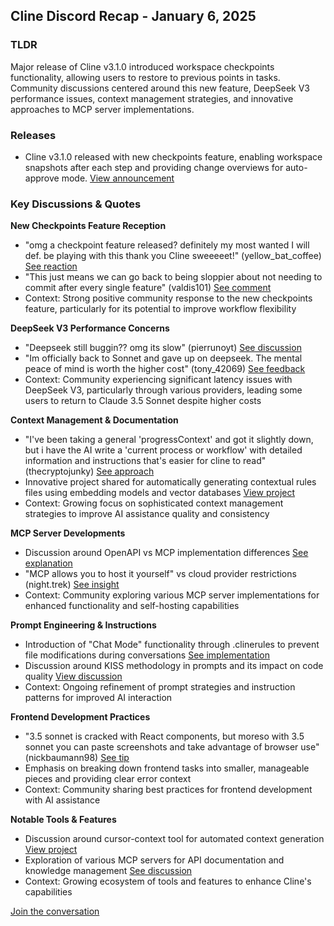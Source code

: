 ## Cline Discord Recap - January 6, 2025

### TLDR
Major release of Cline v3.1.0 introduced workspace checkpoints functionality, allowing users to restore to previous points in tasks. Community discussions centered around this new feature, DeepSeek V3 performance issues, context management strategies, and innovative approaches to MCP server implementations.

### Releases
* Cline v3.1.0 released with new checkpoints feature, enabling workspace snapshots after each step and providing change overviews for auto-approve mode. [View announcement](https://discord.com/channels/1275535550845292637/1275545643166994505/1325937324512645233)

### Key Discussions & Quotes

**New Checkpoints Feature Reception**
* "omg a checkpoint feature released? definitely my most wanted I will def. be playing with this thank you Cline sweeeeet!" (yellow_bat_coffee) [See reaction](https://discord.com/channels/1275535550845292637/1275535550845292640/1326038171263303701)
* "This just means we can go back to being sloppier about not needing to commit after every single feature" (valdis101) [See comment](https://discord.com/channels/1275535550845292637/1275535550845292640/1325938934244577300)
* Context: Strong positive community response to the new checkpoints feature, particularly for its potential to improve workflow flexibility

**DeepSeek V3 Performance Concerns**
* "Deepseek still buggin?? omg its slow" (pierrunoyt) [See discussion](https://discord.com/channels/1275535550845292637/1275535550845292640/1325835266677669890)
* "Im officially back to Sonnet and gave up on deepseek. The mental peace of mind is worth the higher cost" (tony_42069) [See feedback](https://discord.com/channels/1275535550845292637/1275535550845292640/1325896531793940551)
* Context: Community experiencing significant latency issues with DeepSeek V3, particularly through various providers, leading some users to return to Claude 3.5 Sonnet despite higher costs

**Context Management & Documentation**
* "I've been taking a general 'progressContext' and got it slightly down, but i have the AI write a 'current process or workflow' with detailed information and instructions that's easier for cline to read" (thecryptojunky) [See approach](https://discord.com/channels/1275535550845292637/1275555786621325382/1325932644453711882)
* Innovative project shared for automatically generating contextual rules files using embedding models and vector databases [View project](https://github.com/wheattoast11/cursor-context)
* Context: Growing focus on sophisticated context management strategies to improve AI assistance quality and consistency

**MCP Server Developments**
* Discussion around OpenAPI vs MCP implementation differences [See explanation](https://discord.com/channels/1275535550845292637/1316849926533287986/1325835586333966336)
* "MCP allows you to host it yourself" vs cloud provider restrictions (night.trek) [See insight](https://discord.com/channels/1275535550845292637/1316849926533287986/1325888979878547650)
* Context: Community exploring various MCP server implementations for enhanced functionality and self-hosting capabilities

**Prompt Engineering & Instructions**
* Introduction of "Chat Mode" functionality through .clinerules to prevent file modifications during conversations [See implementation](https://discord.com/channels/1275535550845292637/1275555786621325382/1325831538633478168)
* Discussion around KISS methodology in prompts and its impact on code quality [View discussion](https://discord.com/channels/1275535550845292637/1275555786621325382/1325929914708394005)
* Context: Ongoing refinement of prompt strategies and instruction patterns for improved AI interaction

**Frontend Development Practices**
* "3.5 sonnet is cracked with React components, but moreso with 3.5 sonnet you can paste screenshots and take advantage of browser use" (nickbaumann98) [See tip](https://discord.com/channels/1275535550845292637/1275555786621325382/1325999009915211776)
* Emphasis on breaking down frontend tasks into smaller, manageable pieces and providing clear error context
* Context: Community sharing best practices for frontend development with AI assistance

**Notable Tools & Features**
* Discussion around cursor-context tool for automated context generation [View project](https://discord.com/channels/1275535550845292637/1321367716820422657/1326046380447371358)
* Exploration of various MCP servers for API documentation and knowledge management [See discussion](https://discord.com/channels/1275535550845292637/1316849926533287986/1325852746938712086)
* Context: Growing ecosystem of tools and features to enhance Cline's capabilities

[Join the conversation](https://discord.gg/cline)
